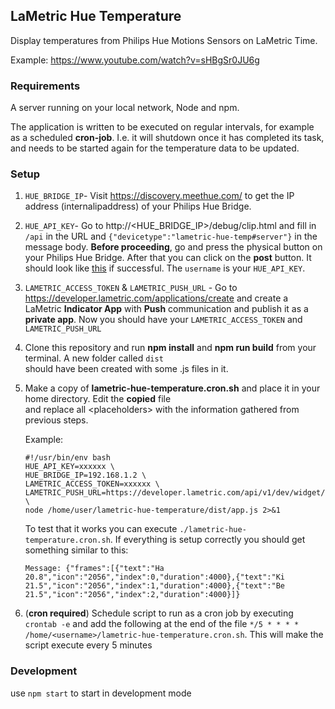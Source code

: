 ## LaMetric Hue Temperature

Display temperatures from Philips Hue Motions Sensors on LaMetric Time. 

Example: https://www.youtube.com/watch?v=sHBgSr0JU6g

### Requirements
A server running on your local network, Node and npm.

The application is written to be executed on regular intervals, for example as a scheduled **cron-job**.
I.e. it will shutdown once it has completed its task, and needs to be started again for the temperature data to be updated.

### Setup

1. `HUE_BRIDGE_IP`- Visit https://discovery.meethue.com/ to get the IP address (internalipaddress) of your Philips Hue Bridge.

1. `HUE_API_KEY`- Go to http://<HUE_BRIDGE_IP>/debug/clip.html and fill in `/api` in the URL and 
`{"devicetype":"lametric-hue-temp#server"}` in the message body. **Before proceeding**, go and press the physical button 
on your Philips Hue Bridge. After that you can click on the **post** button. It should look like 
[this](https://www.developers.meethue.com/sites/default/files/SuccessResponse.png) if successful. The `username` is your `HUE_API_KEY`.

1. `LAMETRIC_ACCESS_TOKEN` & `LAMETRIC_PUSH_URL` - Go to https://developer.lametric.com/applications/create and create a 
    LaMetric **Indicator App** with **Push** communication and publish it as a **private app**. Now you should have your 
    `LAMETRIC_ACCESS_TOKEN` and `LAMETRIC_PUSH_URL`

1. Clone this repository and run **npm install** and **npm run build** from your terminal. A new folder called `dist`  
should have been created with some .js files in it.

1. Make a copy of **lametric-hue-temperature.cron.sh** and place it in your home directory. Edit the **copied** file  
and replace all \<placeholders\> with the information gathered from previous steps.
    
    Example:
    ```
    #!/usr/bin/env bash
    HUE_API_KEY=xxxxxx \
    HUE_BRIDGE_IP=192.168.1.2 \
    LAMETRIC_ACCESS_TOKEN=xxxxxx \
    LAMETRIC_PUSH_URL=https://developer.lametric.com/api/v1/dev/widget/update/com.lametric.xxxxxx \
    node /home/user/lametric-hue-temperature/dist/app.js 2>&1
    ```
    To test that it works you can execute `./lametric-hue-temperature.cron.sh`. If everything is setup correctly you should get something similar to this:
    ```
    Message: {"frames":[{"text":"Ha 20.8","icon":"2056","index":0,"duration":4000},{"text":"Ki 21.5","icon":"2056","index":1,"duration":4000},{"text":"Be 21.5","icon":"2056","index":2,"duration":4000}]}
    ```
    
1. (**cron required**) Schedule script to run as a cron job by executing `crontab -e` and add the following at the end 
of the file ```*/5 * * * * /home/<username>/lametric-hue-temperature.cron.sh```. This will make the script execute every 5 minutes

### Development

use `npm start` to start in development mode
